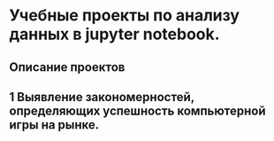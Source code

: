# Учебные проекты по анализу данных в jupyter notebook. 
 
## Описание проектов
## 1 Выявление закономерностей, определяющих успешность компьютерной игры на рынке.

